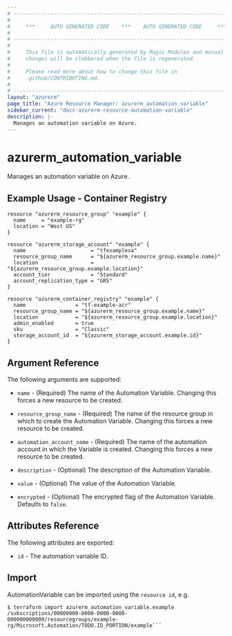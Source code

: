 ```yaml
---
# ----------------------------------------------------------------------------
#
#     ***     AUTO GENERATED CODE    ***    AUTO GENERATED CODE     ***
#
# ----------------------------------------------------------------------------
#
#     This file is automatically generated by Magic Modules and manual
#     changes will be clobbered when the file is regenerated.
#
#     Please read more about how to change this file in
#     .github/CONTRIBUTING.md.
#
# ----------------------------------------------------------------------------
layout: "azurerm"
page_title: "Azure Resource Manager: azurerm_automation_variable"
sidebar_current: "docs-azurerm-resource-automation-variable"
description: |-
  Manages an automation variable on Azure.
---
```


# azurerm_automation_variable

Manages an automation variable on Azure.



## Example Usage - Container Registry


```hcl
resource "azurerm_resource_group" "example" {
  name     = "example-rg"
  location = "West US"
}

resource "azurerm_storage_account" "example" {
  name                     = "tfexamplesa"
  resource_group_name      = "${azurerm_resource_group.example.name}"
  location                 = "${azurerm_resource_group.example.location}"
  account_tier             = "Standard"
  account_replication_type = "GRS"
}

resource "azurerm_container_registry" "example" {
  name                = "tf-example-acr"
  resource_group_name = "${azurerm_resource_group.example.name}"
  location            = "${azurerm_resource_group.example.location}"
  admin_enabled       = true
  sku                 = "Classic"
  storage_account_id  = "${azurerm_storage_account.example.id}"
}
```

## Argument Reference

The following arguments are supported:

* `name` - (Required) The name of the Automation Variable. Changing this forces a new resource to be created.

* `resource_group_name` - (Required) The name of the resource group in which to create the Automation Variable. Changing this forces a new resource to be created.

* `automation_account_name` - (Required) The name of the automation account in which the Variable is created. Changing this forces a new resource to be created.

* `description` - (Optional) The description of the Automation Variable.

* `value` - (Optional) The value of the Automation Variable.

* `encrypted` - (Optional) The encrypted flag of the Automation Variable. Defaults to `false`.

## Attributes Reference

The following attributes are exported:

* `id` - The automation variable ID.



## Import

AutomationVariable can be imported using the `resource id`, e.g.
```shell
$ terraform import azurerm_automation_variable.example /subscriptions/00000000-0000-0000-0000-000000000000/resourcegroups/example-rg/Microsoft.Automation/TODO.ID_PORTION/example```
